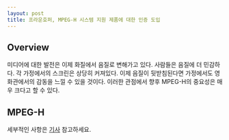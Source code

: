 ```yaml
---
layout: post
title: 프라운호퍼, MPEG-H 시스템 지원 제품에 대한 인증 도입
---
```


## Overview
미디어에 대한 발전은 이제 화질에서 음질로 변해가고 있다. 사람들은 음질에 더 민감하다. 각 가정에서의 스크린은 상당히 커져있다. 이제 음질이 뒷받침된다면 가정에서도 영화관에서의 감동을 느낄 수 있을 것이다.
이러한 관점에서 향후 MPEG-H의 중요성은 매우 크다고 할 수 있다.

## MPEG-H
세부적인 사항은 [기사](http://www.audioblog-kr.fraunhofer.asia/mpeg-h_trademark/) 참고하세요.
